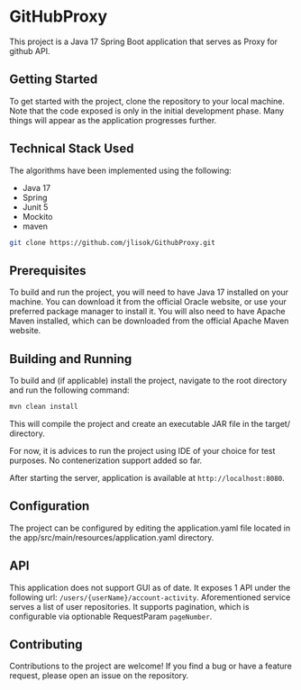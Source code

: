 # GitHubProxy
This project is a Java 17 Spring Boot application that serves as Proxy for github API. 

## Getting Started
To get started with the project, clone the repository to your local machine. Note that the code exposed is only in the initial development phase. Many things will appear as the application progresses further.

## Technical Stack Used

The algorithms have been implemented using the following:

- Java 17
- Spring
- Junit 5
- Mockito
- maven

```bash
git clone https://github.com/jlisok/GithubProxy.git
```

## Prerequisites
To build and run the project, you will need to have Java 17 installed on your machine. 
You can download it from the official Oracle website, or use your preferred package manager to install it.
You will also need to have Apache Maven installed, which can be downloaded from the official Apache Maven website.

## Building and Running
To build and (if applicable) install the project, navigate to the root directory and run the following command:

```bash
mvn clean install
```

This will compile the project and create an executable JAR file in the target/ directory.

For now, it is advices to run the project using IDE of your choice for test purposes. No contenerization support added so far.

After starting the server,  application is available at `http://localhost:8080`.

## Configuration
The project can be configured by editing the application.yaml file located in the app/src/main/resources/application.yaml directory.

## API
This application does not support GUI as of date. It exposes 1 API under the following url: `/users/{userName}/account-activity`. Aforementioned service serves a list of user repositories. It supports pagination, which is configurable via optionable RequestParam `pageNumber`.  


## Contributing
Contributions to the project are welcome! If you find a bug or have a feature request, please open an issue on the repository.
